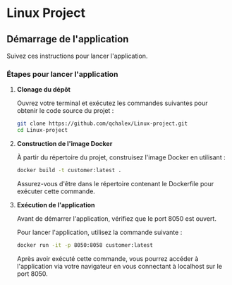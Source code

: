 # Linux Project

## Démarrage de l'application

Suivez ces instructions pour lancer l'application.

### Étapes pour lancer l'application

1. **Clonage du dépôt**

   Ouvrez votre terminal et exécutez les commandes suivantes pour obtenir le code source du projet :

   ```bash
   git clone https://github.com/qchalex/Linux-project.git
   cd Linux-project
   ```

3. **Construction de l'image Docker**

   À partir du répertoire du projet, construisez l'image Docker en utilisant :
   
   ```bash
   docker build -t customer:latest .
   ```

   Assurez-vous d'être dans le répertoire contenant le Dockerfile pour exécuter cette commande.

4. **Exécution de l'application**

   Avant de démarrer l'application, vérifiez que le port 8050 est ouvert.

   Pour lancer l'application, utilisez la commande suivante :
   
   ```bash
   docker run -it -p 8050:8058 customer:latest
   ```

   Après avoir exécuté cette commande, vous pourrez accéder à l'application via votre navigateur en vous connectant à localhost sur le port 8050.
